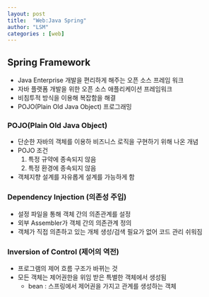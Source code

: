 ```yaml
---
layout: post
title:  "Web:Java Spring"
author: "LSM"
categories : [web]
---
```

## Spring Framework
- Java Enterprise 개발을 편리하게 해주는 오픈 소스 프레임 워크
- 자바 플랫폼 개발을 위한 오픈 소스 애플리케이션 프레임워크
- 비침투적 방식을 이용해 복잡함을 해결
- POJO(Plain Old Java Object) 프로그래밍

### POJO(Plain Old Java Object)
- 단순한 자바의 객체를 이용하 비즈니스 로직을 구현하기 위해 나온 개념
- POJO 조건
	1. 특정 규약에 종속되지 않음
	2. 특정 환경에 종속되지 않음
- 객체지향 설계를 자유롭게 설계를 가능하게 함


### Dependency Injection (의존성 주입)
- 설정 파일을 통해 객체 간의 의존관계를 설정
- 외부 Assembler가 객체 간의 의존관계 정의
- 객체가 직접 의존하고 있는 개체 생성/검색 필요가 없어 코드 관리 쉬워짐

### Inversion of Control (제어의 역전)
- 프로그램의 제어 흐름 구조가 바뀌는 것
- 모든 객체는 제어권한을 위임 받은 특별한 객체에서 생성됨
	- bean : 스프링에서 제어권을 가지고 관계를 생성하는 객체


